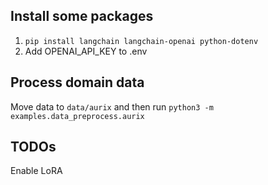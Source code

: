 ## Install some packages
1. `pip install langchain langchain-openai python-dotenv`
2. Add OPENAI_API_KEY to .env

## Process domain data
Move data to `data/aurix` and then run `python3 -m examples.data_preprocess.aurix`  

## TODOs 
Enable LoRA